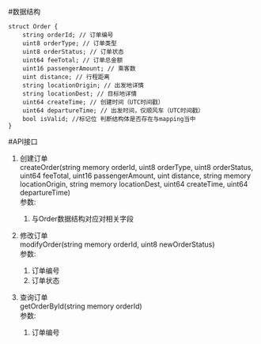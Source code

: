 #数据结构

    struct Order {
        string orderId; // 订单编号
        uint8 orderType; // 订单类型
        uint8 orderStatus; // 订单状态
        uint64 feeTotal; // 订单总金额
        uint16 passengerAmount; // 乘客数
        uint distance; // 行程距离
        string locationOrigin; // 出发地详情
        string locationDest; // 目标地详情
        uint64 createTime; // 创建时间（UTC时间戳）
        uint64 departureTime; // 出发时间，仅顺风车（UTC时间戳）
        bool isValid; //标记位 判断结构体是否存在与mapping当中
    }

#API接口
1. 创建订单  
   createOrder(string memory orderId, uint8 orderType, uint8 orderStatus, 
    uint64 feeTotal, uint16 passengerAmount, uint distance, string memory locationOrigin, string memory locationDest,
    uint64 createTime, uint64 departureTime)  
   参数:  
   1) 与Order数据结构对应对相关字段  

2. 修改订单  
   modifyOrder(string memory orderId, uint8 newOrderStatus)  
   参数:  
   1) 订单编号  
   2) 订单状态  

3. 查询订单  
   getOrderById(string memory orderId)  
   参数:  
   1) 订单编号  
